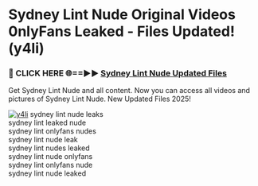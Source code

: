 # Sydney Lint Nude Original Videos 0nlyFans Leaked - Files Updated! (y4li)

<h3>🔴 CLICK HERE 🌐==►► <a href="https://tinyurl.com/4mcuefdz" rel="nofollow">Sydney Lint Nude Updated Files</a></h3>

Get Sydney Lint Nude and all content. Now you can access all videos and pictures of Sydney Lint Nude. New Updated Files 2025!

[![y4li](https://i.imgur.com/StAQSOY.gif)](https://tinyurl.com/4mcuefdz)
sydney lint nude leaks<br>
sydney lint leaked nude<br>
sydney lint onlyfans nudes<br>
sydney lint nude leak<br>
sydney lint nudes leaked<br>
sydney lint nude onlyfans<br>
sydney lint onlyfans nude<br>
sydney lint nude leaked